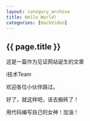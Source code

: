 ```yaml
---
layout: category_archive
title: Hello World!
categories: [HackVideo]
---
```

<h2>{{ page.title }}</h2>
<p> </p>
<p>这是一篇作为见证网站诞生的文章</p>
<p>i技术Team</p>
<p>欢迎各位小伙伴路过。</p>
<p>好了，就这样吧，该去搬砖了！</p>
<p>用代码编写自己的女神！加油！</p>
